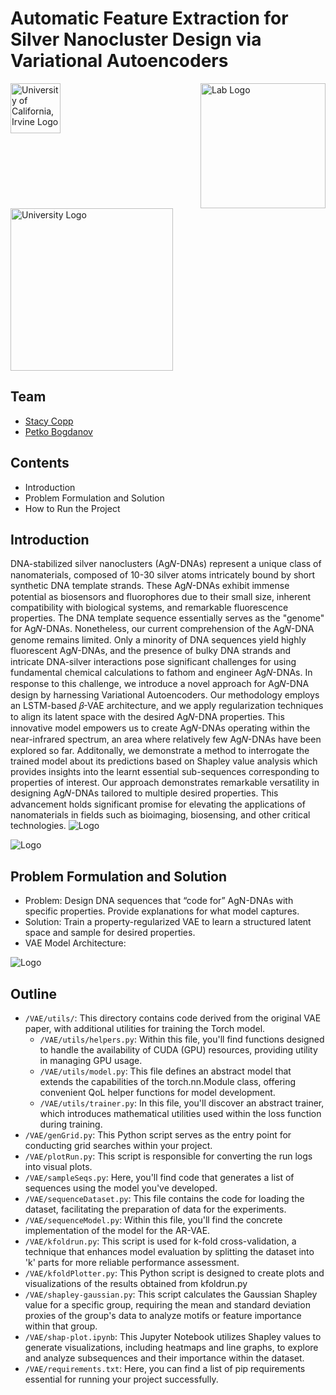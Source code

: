 
# Automatic Feature Extraction for Silver Nanocluster Design via Variational Autoencoders




<div style="display: flex; justify-content: space-between;">
    <img src="https://upload.wikimedia.org/wikipedia/en/thumb/0/0e/University_of_California%2C_Irvine_seal.svg/150px-University_of_California%2C_Irvine_seal.svg.png" alt="University of California, Irvine Logo" width="80">
    <img src="https://www.cs.albany.edu/~petko/lab/img/logo1.png" alt="Lab Logo" width="200">
</div>
<img src="https://www.cs.albany.edu/sccepr/img/logo1.png" alt="University Logo" width="260">



## Team
- [Stacy Copp](https://copplab.eng.uci.edu/)
- [Petko Bogdanov](http://www.cs.albany.edu/~petko/lab/)
## Contents 

 - Introduction
 - Problem Formulation and Solution
 - How to Run the Project


## Introduction
DNA-stabilized silver nanoclusters (Ag𝑁-DNAs) represent a unique class of nanomaterials, composed of 10-30 silver atoms intricately bound by short synthetic DNA template strands. These Ag𝑁-DNAs exhibit immense potential as biosensors and fluorophores due to their small size, inherent compatibility with biological systems, and remarkable fluorescence properties. The DNA template sequence essentially serves as the "genome" for Ag𝑁-DNAs. Nonetheless, our current comprehension of the Ag𝑁-DNA genome remains limited. Only a minority of DNA sequences yield highly fluorescent Ag𝑁-DNAs, and the presence of bulky DNA strands and intricate DNA-silver interactions pose significant challenges for using fundamental chemical calculations to fathom and engineer Ag𝑁-DNAs.
In response to this challenge, we introduce a novel approach for Ag𝑁-DNA design by harnessing Variational Autoencoders. Our methodology employs an LSTM-based 𝛽-VAE architecture, and we apply regularization techniques to align its latent space with the desired Ag𝑁-DNA properties. This innovative model empowers us to create Ag𝑁-DNAs operating within the near-infrared spectrum, an area where relatively few Ag𝑁-DNAs have been explored so far.
Additonally, we demonstrate a method to interrogate the trained model about its predictions based on Shapley value analysis which provides insights into the learnt essential sub-sequences corresponding to properties of interest. 
Our approach demonstrates remarkable versatility in designing Ag𝑁-DNAs tailored to multiple desired properties. This advancement holds significant promise for elevating the applications of nanomaterials in  fields such as bioimaging, biosensing, and other critical technologies.
![Logo](https://imageupload.io/ib/LuxfBl1wquzLM8y_1699199518.png)





![Logo](https://imageupload.io/ib/2J254j1PUyKMeyL_1699199752.png)

## Problem Formulation and Solution
- Problem: Design DNA sequences that “code for” AgN-DNAs with specific properties. Provide explanations for what model captures.
- Solution: Train a property-regularized VAE to learn a structured latent space and sample for desired properties.
- VAE Model Architecture:

![Logo](https://imageupload.io/ib/Ke1xrj8yJHCngG2_1699200592.png)

## Outline
- `/VAE/utils/`: This directory contains code derived from the original VAE paper, with additional utilities for training the Torch model.
    - `/VAE/utils/helpers.py`: Within this file, you'll find functions designed to handle the availability of CUDA (GPU) resources, providing utility in managing GPU usage.
    - `/VAE/utils/model.py`: This file defines an abstract model that extends the capabilities of the torch.nn.Module class, offering convenient QoL helper functions for model development.
    - `/VAE/utils/trainer.py`: In this file, you'll discover an abstract trainer, which introduces mathematical utilities used within the loss function during training.
- `/VAE/genGrid.py`: This Python script serves as the entry point for conducting grid searches within your project. 
- `/VAE/plotRun.py`: This script is responsible for converting the run logs into visual plots.
- `/VAE/sampleSeqs.py`:  Here, you'll find code that generates a list of sequences using the model you've developed.
- `/VAE/sequenceDataset.py`: This file contains the code for loading the dataset, facilitating the preparation of data for the experiments.
- `/VAE/sequenceModel.py`: Within this file, you'll find the concrete implementation of the model for the AR-VAE. 
- `/VAE/kfoldrun.py`: This script is used for k-fold cross-validation, a technique that enhances model evaluation by splitting the dataset into 'k' parts for more reliable performance assessment.
- `/VAE/kfoldPlotter.py`: This Python script is designed to create plots and visualizations of the results obtained from kfoldrun.py 
- `/VAE/shapley-gaussian.py`: This script calculates the Gaussian Shapley value for a specific group, requiring the mean and standard deviation proxies of the group's data to analyze motifs or feature importance within that group.
- `/VAE/shap-plot.ipynb`: This Jupyter Notebook utilizes Shapley values to generate visualizations, including heatmaps and line graphs, to explore and analyze subsequences and their importance within the dataset.
- `/VAE/requirements.txt`: Here, you can find a list of pip requirements essential for running your project successfully.   
